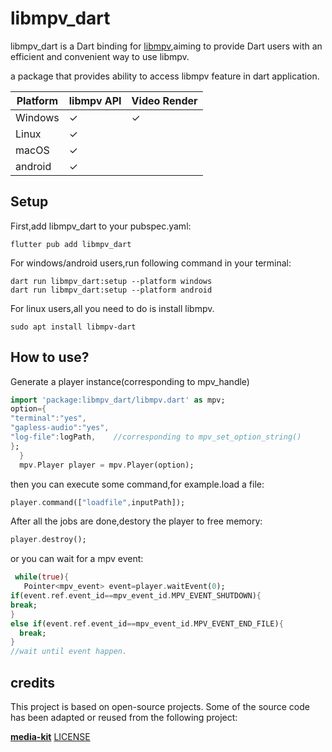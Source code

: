 # libmpv_dart


libmpv_dart is a Dart binding for [libmpv](https://github.com/mpv-player/mpv/tree/master/include/mpv),aiming to provide Dart users with an efficient and convenient way to use libmpv.

a package that provides ability to access libmpv feature in dart application.

| Platform | libmpv API | Video Render |
| -------- | ---------- | ------------ |
| Windows  | ✓          | ✓            |
| Linux    | ✓          |              |
| macOS    | ✓          |              |
| android  | ✓          |              |

## Setup

First,add libmpv_dart to your pubspec.yaml:

```
flutter pub add libmpv_dart
```

For windows/android users,run following command in your terminal:

```shell
dart run libmpv_dart:setup --platform windows
dart run libmpv_dart:setup --platform android
```

For linux users,all you need to do is install libmpv.

```shell
sudo apt install libmpv-dart
```

## How to use?

Generate a player instance(corresponding to mpv_handle)

```dart
import 'package:libmpv_dart/libmpv.dart' as mpv;
option={
"terminal":"yes",
"gapless-audio":"yes",
"log-file":logPath,    //corresponding to mpv_set_option_string()
};
  }
  mpv.Player player = mpv.Player(option);
```

then you can execute some command,for example.load a file:

```dart
player.command(["loadfile",inputPath]);
```

After all the jobs are done,destory the player to free memory:

```dart
player.destroy();
```

or you can wait for a mpv event:

```dart
 while(true){
   Pointer<mpv_event> event=player.waitEvent(0);
if(event.ref.event_id==mpv_event_id.MPV_EVENT_SHUTDOWN){
break;
}
else if(event.ref.event_id==mpv_event_id.MPV_EVENT_END_FILE){
  break;
}  
//wait until event happen.
```

## credits

This project is based on open-source projects. Some of the source code has been adapted or reused from the following project:

[**media-kit**](https://github.com/media-kit/media-kit) [LICENSE](https://github.com/media-kit/media-kit/blob/4d8c634c28d439384aab40b9d2edff83077f37c9/LICENSE)
